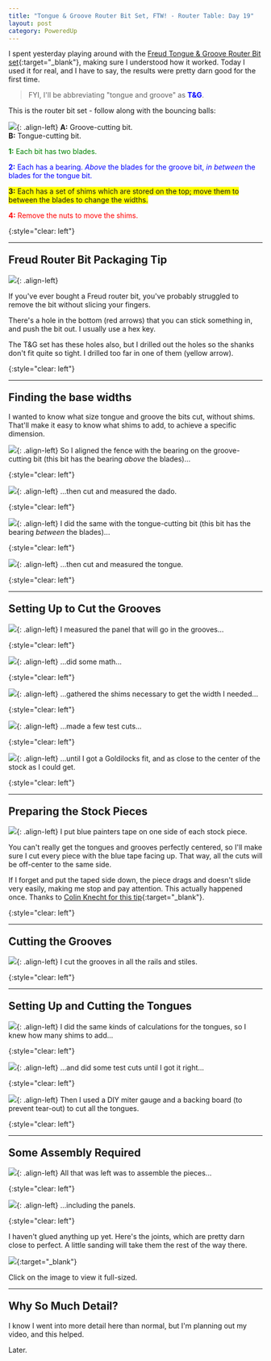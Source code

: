 ```yaml
---
title: "Tongue & Groove Router Bit Set, FTW! - Router Table: Day 19"
layout: post
category: PoweredUp
---
```

I spent yesterday playing around with the [Freud Tongue & Groove Router Bit set](https://amzn.to/2NKgpai){:target="_blank"}, making sure I understood how it worked. Today I used it for real, and I have to say, the results were pretty darn good for the first time.

<style>
  h2 {
    margin-top: 1em !important;
  }
</style>

> FYI, I'll be abbreviating "tongue and groove" as **<span style="color:blue">T&G</span>**.

This is the router bit set - follow along with the bouncing balls:

![](/assets/images-posts/2019-03-07.1.01.jpg){: .align-left}
**A:** Groove-cutting bit.<br/>
**B:** Tongue-cutting bit.

<span style="color:green">**1:** Each bit has two blades.</span>

<span style="color:blue">**2:** Each has a bearing. *Above* the blades for the groove bit, *in between* the blades for the tongue bit.</span>

<span style="background-color:yellow">**3:** Each has a set of shims which are stored on the top; move them to between the blades to change the widths.</span>

<span style="color:red">**4:** Remove the nuts to move the shims.</span>

{:style="clear: left"}


---

## Freud Router Bit Packaging Tip

![](/assets/images-posts/2019-03-07.1.02.jpg){: .align-left}

If you've ever bought a Freud router bit, you've probably struggled to remove the bit without slicing your fingers.

There's a hole in the bottom (red arrows) that you can stick something in, and push the bit out. I usually use a hex key.

The T&G set has these holes also, but I drilled out the holes so the shanks don't fit quite so tight. I drilled too far in one of them (yellow arrow).

{:style="clear: left"}

---

## Finding the base widths

I wanted to know what size tongue and groove the bits cut, without shims. That'll make it easy to know what shims to add, to achieve a specific dimension.

![](/assets/images-posts/2019-03-07.1.03.jpg){: .align-left}
So I aligned the fence with the bearing on the groove-cutting bit (this bit has the bearing *above* the blades)...

{:style="clear: left"}

![](/assets/images-posts/2019-03-07.1.04.jpg){: .align-left}
...then cut and measured the dado.

{:style="clear: left"}

![](/assets/images-posts/2019-03-07.1.05.jpg){: .align-left}
I did the same with the tongue-cutting bit (this bit has the bearing *between* the blades)...

{:style="clear: left"}

![](/assets/images-posts/2019-03-07.1.06.jpg){: .align-left}
...then cut and measured the tongue.

{:style="clear: left"}

---

## Setting Up to Cut the Grooves

![](/assets/images-posts/2019-03-07.1.07.jpg){: .align-left}
I measured the panel that will go in the grooves...

{:style="clear: left"}

![](/assets/images-posts/2019-03-07.1.08.jpg){: .align-left}
...did some math...

{:style="clear: left"}

![](/assets/images-posts/2019-03-07.1.09.jpg){: .align-left}
...gathered the shims necessary to get the width I needed...

{:style="clear: left"}

![](/assets/images-posts/2019-03-07.1.10.jpg){: .align-left}
...made a few test cuts...

{:style="clear: left"}

![](/assets/images-posts/2019-03-07.1.11.jpg){: .align-left}
...until I got a Goldilocks fit, and as close to the center of the stock as I could get.

{:style="clear: left"}

---

## Preparing the Stock Pieces

![](/assets/images-posts/2019-03-07.1.12.jpg){: .align-left}
I put blue painters tape on one side of each stock piece.

You can't really get the tongues and grooves perfectly centered, so I'll make sure I cut every piece with the blue tape facing up. That way, all the cuts will be off-center to the same side.

If I forget and put the taped side down, the piece drags and doesn't slide very easily, making me stop and pay attention. This actually happened once. Thanks to [Colin Knecht for this tip](https://youtu.be/i2lYHvjHG_E){:target="_blank"}.

{:style="clear: left"}

---

## Cutting the Grooves

![](/assets/images-posts/2019-03-07.1.13.jpg){: .align-left}
I cut the grooves in all the rails and stiles.

{:style="clear: left"}

---

## Setting Up and Cutting the Tongues

![](/assets/images-posts/2019-03-07.1.14.jpg){: .align-left}
I did the same kinds of calculations for the tongues, so I knew how many shims to add...

{:style="clear: left"}

![](/assets/images-posts/2019-03-07.1.15.jpg){: .align-left}
...and did some test cuts until I got it right...

{:style="clear: left"}

![](/assets/images-posts/2019-03-07.1.16.jpg){: .align-left}
Then I used a DIY miter gauge and a backing board (to prevent tear-out) to cut all the tongues.

{:style="clear: left"}

---

## Some Assembly Required

![](/assets/images-posts/2019-03-07.1.17.jpg){: .align-left}
All that was left was to assemble the pieces...

{:style="clear: left"}

![](/assets/images-posts/2019-03-07.1.18.jpg){: .align-left}
...including the panels.

{:style="clear: left"}

I haven't glued anything up yet. Here's the joints, which are pretty darn close to perfect. A little sanding will take them the rest of the way there.

[![](/assets/images-posts/2019-03-07.1.19.jpg)](/assets/images-posts/2019-03-07.1.19.jpg){:target="_blank"}

Click on the image to view it full-sized.

---

## Why So Much Detail?

I know I went into more detail here than normal, but I'm planning out my video, and this helped.

Later.